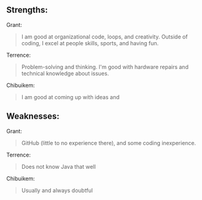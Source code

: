 ## Strengths: 

Grant:
> I am good at organizational code, loops, and creativity. Outside of coding, I excel at people skills, sports, and having fun. 

Terrence:
> Problem-solving and thinking. I'm good with hardware repairs and technical knowledge about issues.

Chibuikem:
> I am good at coming up with ideas and

## Weaknesses: 

Grant: 
> GitHub (little to no experience there), and some coding inexperience. 

Terrence:
> Does not know Java that well

Chibuikem:
> Usually and always doubtful